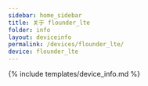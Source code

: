 ```yaml
---
sidebar: home_sidebar
title: 关于 flounder_lte
folder: info
layout: deviceinfo
permalink: /devices/flounder_lte/
device: flounder_lte
---
```

{% include templates/device_info.md %}

